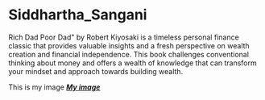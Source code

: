 # Siddhartha_Sangani
Rich Dad Poor Dad" by Robert Kiyosaki is a timeless personal finance classic that provides valuable insights and a fresh perspective on wealth creation and financial independence. This book challenges conventional thinking about money and offers a wealth of knowledge that can transform your mindset and approach towards building wealth.

This is my image [***My image***](Myimage.jpeg)

